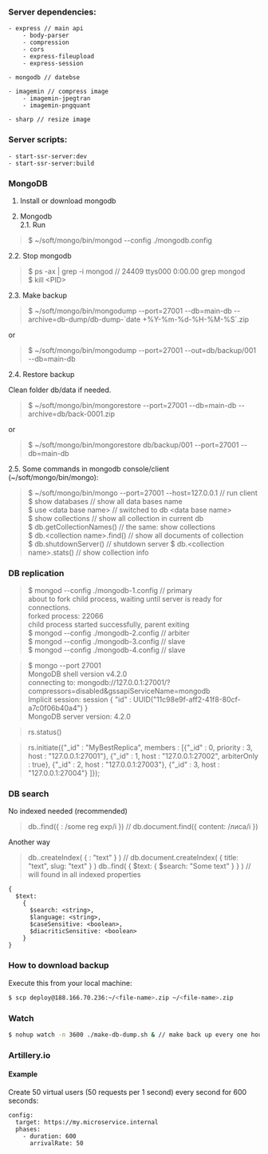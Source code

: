 ### Server dependencies:

```
- express // main api
    - body-parser
    - compression
    - cors
    - express-fileupload
    - express-session

- mongodb // datebse

- imagemin // compress image
    - imagemin-jpegtran
    - imagemin-pngquant

- sharp // resize image
```

### Server scripts:

```
- start-ssr-server:dev
- start-ssr-server:build
```

### MongoDB

1. Install or download mongodb

2. Mongodb \
2.1. Run

> $ ~/soft/mongo/bin/mongod --config ./mongodb.config

2.2. Stop mongodb

> $ ps -ax | grep -i mongod // 24409 ttys000 0:00.00 grep mongod \
> $ kill \<PID\>

2.3. Make backup

> $ ~/soft/mongo/bin/mongodump --port=27001 --db=main-db --archive=db-dump/db-dump-\`date +%Y-%m-%d-%H-%M-%S\`.zip

or

> $ ~/soft/mongo/bin/mongodump --port=27001 --out=db/backup/001 --db=main-db

2.4. Restore backup

Clean folder db/data if needed.

> $ ~/soft/mongo/bin/mongorestore --port=27001 --db=main-db --archive=db/back-0001.zip

or

> $ ~/soft/mongo/bin/mongorestore db/backup/001 --port=27001 --db=main-db

2.5. Some commands in mongodb console/client (~/soft/mongo/bin/mongo):
> $ ~/soft/mongo/bin/mongo --port=27001 --host=127.0.0.1 // run client \
> $ show databases // show all data bases name \
> $ use \<data base name\> // switched to db \<data base name\> \
> $ show collections // show all collection in current db \
> $ db.getCollectionNames() // the same: show collections \
> $ db.\<collection name\>.find() // show all documents of collection \
> $ db.shutdownServer() // shutdown server
> $ db.\<collection name\>.stats() // show collection info

### DB replication

> $ mongod --config ./mongodb-1.config // primary \
> about to fork child process, waiting until server is ready for connections. \
> forked process: 22066 \
> child process started successfully, parent exiting \
> $ mongod --config ./mongodb-2.config  // arbiter \
> $ mongod --config ./mongodb-3.config  // slave \
> $ mongod --config ./mongodb-4.config  // slave


> $ mongo --port 27001 \
> MongoDB shell version v4.2.0 \
> connecting to: mongodb://127.0.0.1:27001/?compressors=disabled&gssapiServiceName=mongodb \
> Implicit session: session { "id" : UUID("11c98e9f-aff2-41f8-80cf-a7c0f06b40a4") } \
> MongoDB server version: 4.2.0

> rs.status()

> rs.initiate({"_id" : "MyBestReplica", members : [{"_id" : 0, priority : 3, host : "127.0.0.1:27001"}, {"_id" : 1, host : "127.0.0.1:27002", arbiterOnly : true}, {"_id" : 2, host : "127.0.0.1:27003"}, {"_id" : 3, host : "127.0.0.1:27004"} ]});

### DB search
No indexed needed (recommended)
> db.<collection name>.find({ <property name>: /some reg exp/i }) // db.document.find({ content: /лиса/i })

Another way
> db.<collection name>.createIndex( { <property name>: "text" } ) // db.document.createIndex( { title: "text", slug: "text" } )
> db.<collection name>.find( { $text: { $search: "Some text" } } ) // will found in all indexed properties

```
{
  $text:
    {
      $search: <string>,
      $language: <string>,
      $caseSensitive: <boolean>,
      $diacriticSensitive: <boolean>
    }
}
```

### How to download backup

Execute this from your local machine:

```bash
$ scp deploy@188.166.70.236:~/<file-name>.zip ~/<file-name>.zip
```

### Watch

```bash
$ nohup watch -n 3600 ./make-db-dump.sh & // make back up every one hour
```

### Artillery.io

#### Example

Create 50 virtual users (50 requests per 1 second) every second for 600 seconds:

```$yml
config:
  target: https://my.microservice.internal
  phases:
    - duration: 600
      arrivalRate: 50
```
